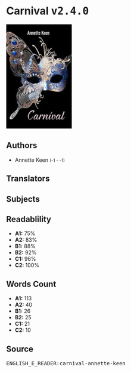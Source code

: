# Carnival <kbd>v2.4.0</kbd>

![](./cover.medium.jpg "")

## Authors


 - Annette Keen <small>(-1 - -1)</small>

## Translators



## Subjects



## Readablility


 - **A1:** 75%
 - **A2:** 83%
 - **B1:** 88%
 - **B2:** 92%
 - **C1:** 96%
 - **C2:** 100%

## Words Count


 - **A1:** 113
 - **A2:** 40
 - **B1:** 26
 - **B2:** 25
 - **C1:** 21
 - **C2:** 10

## Source


<kbd>ENGLISH_E_READER:carnival-annette-keen</kbd>
